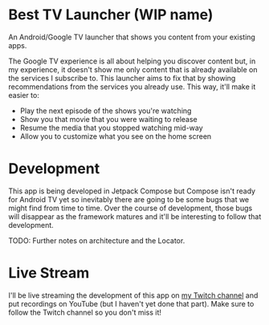 # Best TV Launcher (WIP name)

An Android/Google TV launcher that shows you content from your existing apps.

The Google TV experience is all about helping you discover content but, in my experience, it doesn't show me only content that is already available on the services I subscribe to. This launcher aims to fix that by showing recommendations from the services you already use. This way, it'll make it easier to:

- Play the next episode of the shows you're watching
- Show you that movie that you were waiting to release
- Resume the media that you stopped watching mid-way
- Allow you to customize what you see on the home screen

# Development

This app is being developed in Jetpack Compose but Compose isn't ready for Android TV yet so inevitably there are going to be some bugs that we might find from time to time. Over the course of development, those bugs will disappear as the framework matures and it'll be interesting to follow that development.

TODO: Further notes on architecture and the Locator.

# Live Stream

I'll be live streaming the development of this app on [my Twitch channel](https://www.twitch.tv/afzal____) and put recordings on YouTube (but I haven't yet done that part). Make sure to follow the Twitch channel so you don't miss it!
